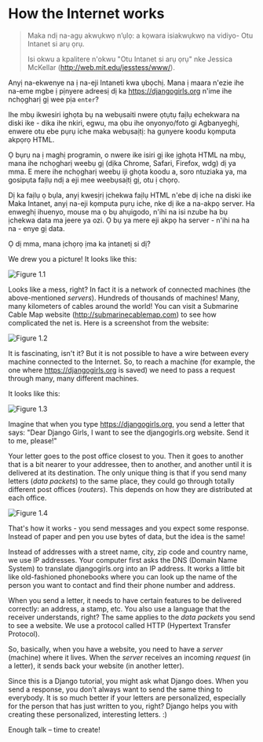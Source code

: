 # How the Internet works

> Maka ndị na-agụ akwụkwọ n’ụlọ: a kọwara isiakwụkwọ na vidiyo- Otu Intanet si arụ ọrụ.
> 
> Isi okwu a kpalitere n'okwu "Otu Intanet si arụ ọrụ" nke Jessica McKellar (http://web.mit.edu/jesstess/www/).

Anyị na-ekwenye na ị na-eji Intaneti kwa ụbọchị. Mana ị maara n'ezie ihe na-eme mgbe ị pịnyere adreesị dị ka https://djangogirls.org n'ime ihe nchọgharị gị wee pịa `enter`?

Ihe mbụ ikwesiri ighọta bụ na webụsaiti nwere ọtụtụ faịlụ echekwara na diski ike - dika ihe nkiri, egwu, ma ọbu ihe onyonyo/foto gi Agbanyeghị, enwere otu ebe pụrụ iche maka webụsaịtị: ha gụnyere koodu kọmputa akpọrọ HTML.

Ọ bụrụ na ị maghị programin, o nwere ike isiri gị ike ịghọta HTML na mbụ, mana ihe nchọgharị weebụ gị (dịka Chrome, Safari, Firefox, wdg) dị ya mma. E mere ihe nchọgharị weebụ iji ghọta koodu a, soro ntuziaka ya, ma gosipụta faịlụ ndị a eji mee weebụsaịtị gị, otu ị chọrọ.

Dị ka faịlụ ọ bụla, anyị kwesịrị ịchekwa faịlụ HTML n'ebe dị iche na diski ike Maka Intanet, anyị na-eji kọmputa pụrụ iche, nke dị ike a na-akpọ server. Ha enweghị ihuenyo, mouse ma ọ bụ ahụigodo, n'ihi na isi nzube ha bụ ịchekwa data ma jeere ya ozi. Ọ bụ ya mere eji akpọ ha server - n'ihi na ha na - enye gị data.

Ọ dị mma, mana ịchọrọ ịma ka ịntanetị si dị?

We drew you a picture! It looks like this:

![Figure 1.1](images/internet_1.png)

Looks like a mess, right? In fact it is a network of connected machines (the above-mentioned *servers*). Hundreds of thousands of machines! Many, many kilometers of cables around the world! You can visit a Submarine Cable Map website (http://submarinecablemap.com) to see how complicated the net is. Here is a screenshot from the website:

![Figure 1.2](images/internet_3.png)

It is fascinating, isn't it? But it is not possible to have a wire between every machine connected to the Internet. So, to reach a machine (for example, the one where https://djangogirls.org is saved) we need to pass a request through many, many different machines.

It looks like this:

![Figure 1.3](images/internet_2.png)

Imagine that when you type https://djangogirls.org, you send a letter that says: "Dear Django Girls, I want to see the djangogirls.org website. Send it to me, please!"

Your letter goes to the post office closest to you. Then it goes to another that is a bit nearer to your addressee, then to another, and another until it is delivered at its destination. The only unique thing is that if you send many letters (*data packets*) to the same place, they could go through totally different post offices (*routers*). This depends on how they are distributed at each office.

![Figure 1.4](images/internet_4.png)

That's how it works - you send messages and you expect some response. Instead of paper and pen you use bytes of data, but the idea is the same!

Instead of addresses with a street name, city, zip code and country name, we use IP addresses. Your computer first asks the DNS (Domain Name System) to translate djangogirls.org into an IP address. It works a little bit like old-fashioned phonebooks where you can look up the name of the person you want to contact and find their phone number and address.

When you send a letter, it needs to have certain features to be delivered correctly: an address, a stamp, etc. You also use a language that the receiver understands, right? The same applies to the *data packets* you send to see a website. We use a protocol called HTTP (Hypertext Transfer Protocol).

So, basically, when you have a website, you need to have a *server* (machine) where it lives. When the *server* receives an incoming *request* (in a letter), it sends back your website (in another letter).

Since this is a Django tutorial, you might ask what Django does. When you send a response, you don't always want to send the same thing to everybody. It is so much better if your letters are personalized, especially for the person that has just written to you, right? Django helps you with creating these personalized, interesting letters. :)

Enough talk – time to create!